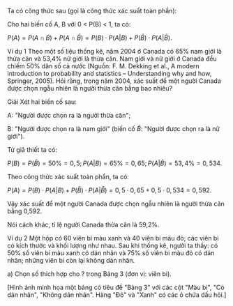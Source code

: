 Ta có công thức sau (gọi là công thức xác suất toàn phần):

Cho hai biến cố A, B với 0 < P(B) < 1, ta có:

$P(A) = P(A \cap B) + P(A \cap \bar{B}) = P(B) \cdot P(A|B) + P(\bar{B}) \cdot P(A|\bar{B}).$

Ví dụ 1 Theo một số liệu thống kê, năm 2004 ở Canada có 65% nam giới là thừa cân và 53,4% nữ giới là thừa cân. Nam giới và nữ giới ở Canada đều chiếm 50% dân số cả nước (Nguồn: F. M. Dekking et al., A modern introduction to probability and statistics – Understanding why and how, Springer, 2005). Hỏi rằng, trong năm 2004, xác suất để một người Canada được chọn ngẫu nhiên là người thừa cân bằng bao nhiêu?

Giải
Xét hai biến cố sau:

A: "Người được chọn ra là người thừa cân";

B: "Người được chọn ra là nam giới" (biến cố $\bar{B}$: "Người được chọn ra là nữ giới").

Từ giả thiết ta có:

$P(B) = P(\bar{B}) = 50\% = 0,5; P(A|B) = 65\% = 0,65; P(A|\bar{B}) = 53,4\% = 0,534.$

Theo công thức xác suất toàn phần, ta có:

$P(A) = P(B) \cdot P(A|B) + P(\bar{B}) \cdot P(A|\bar{B}) = 0,5 \cdot 0,65 + 0,5 \cdot 0,534 = 0,592.$

Vậy xác suất để một người Canada được chọn ngẫu nhiên là người thừa cân bằng 0,592.

Nói cách khác, tỉ lệ người Canada thừa cân là 59,2%.

Ví dụ 2 Một hộp có 60 viên bi màu xanh và 40 viên bi màu đỏ; các viên bi có kích thước và khối lượng như nhau. Sau khi thống kê, người ta thấy: có 50% số viên bi màu xanh có dán nhãn và 75% số viên bi màu đỏ có dán nhãn; những viên bi còn lại không dán nhãn.

a) Chọn số thích hợp cho ? trong Bảng 3 (đơn vị: viên bi).

[Hình ảnh minh họa một bảng có tiêu đề "Bảng 3" với các cột "Màu bi", "Có dán nhãn", "Không dán nhãn". Hàng "Đỏ" và "Xanh" có các ô chứa dấu hỏi.]